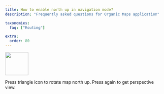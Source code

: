 ```yaml
---
title: How to enable north up in navigation mode?
description: "Frequently asked questions for Organic Maps application"

taxonomies:
  faq: ["Routing"]

extra:
  order: 80
---
```


<img src="/images/faq/faq-map-location-icon-4.png" width="75px"/>

Press triangle icon to rotate map north up. Press again to get perspective view.

